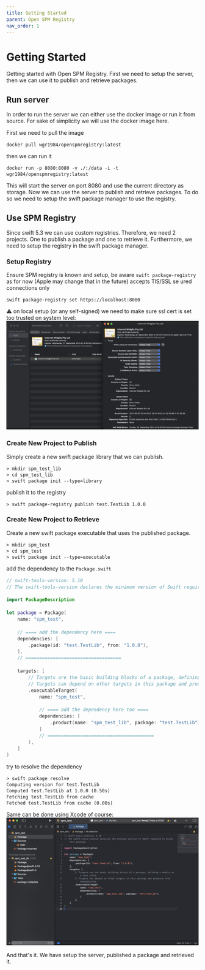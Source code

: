 ```yaml
---
title: Getting Started
parent: Open SPM Registry
nav_order: 1
---
```


# Getting Started
Getting started with Open SPM Registry.
First we need to setup the server, then we can use it to publish and retrieve packages.

## Run server
In order to run the server we can either use the docker image or run it from source.
For sake of simplicity we will use the docker image here.

First we need to pull the image
```
docker pull wgr1984/openspmregistry:latest
```
then we can run it
```
docker run -p 8080:8080 -v ./:/data -i -t wgr1984/openspmregistry:latest
```
This will start the server on port 8080 and use the current directory as storage.
Now we can use the server to publish and retrieve packages.
To do so we need to setup the swift package manager to use the registry.

## Use SPM Registry
Since swift 5.3 we can use custom registries. Therefore, we need 2 projects.
One to publish a package and one to retrieve it.
Furthermore, we need to setup the registry in the swift package manager.

### Setup Registry
Ensure SPM registry is known and setup,
be aware `swift package-registry` as for now (Apple may change that in the future) accepts TlS/SSL se ured connections only
```
swift package-registry set https://localhost:8080
```
⚠️ on local setup (or any self-signed) we need to make sure ssl cert is set too trusted on system level:
![](../../assets/images/keychain_trust.jpg)

### Create New Project to Publish
Simply create a new swift package library that we can publish.
```
> mkdir spm_test_lib
> cd spm_test_lib
> swift package init --type=library 
```
publish it to the registry
```
> swift package-registry publish test.TestLib 1.0.0
```

### Create New Project to Retrieve
Create a new swift package executable that uses the published package.
```
> mkdir spm_test
> cd spm_test
> swift package init --type=executable
```
add the dependency to the `Package.swift`
```swift
// swift-tools-version: 5.10
// The swift-tools-version declares the minimum version of Swift required to build this package.

import PackageDescription

let package = Package(
    name: "spm_test",
    
    // ==== add the dependency here ====
    dependencies: [
        .package(id: "test.TestLib", from: "1.0.0"),
    ],
    // ===================================
    
    targets: [
        // Targets are the basic building blocks of a package, defining a module or a test suite.
        // Targets can depend on other targets in this package and products from dependencies.
        .executableTarget(
            name: "spm_test",
            
            // ==== add the dependency here too ====
            dependencies: [
                .product(name: "spm_test_lib", package: "test.TestLib"),
            ]
            // =======================================
        ),
    ]
)
```
try to resolve the dependency
```
> swift package resolve     
Computing version for test.TestLib
Computed test.TestLib at 1.0.0 (0.50s)
Fetching test.TestLib from cache
Fetched test.TestLib from cache (0.00s)
```
Same can be done using Xcode of course:
![](../../assets/images/xcode_sample_spm.jpg)

And that's it. We have setup the server, published a package and retrieved it.

